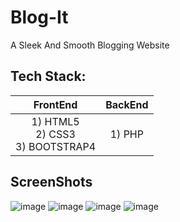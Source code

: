 # Blog-It
A Sleek And Smooth Blogging Website
## Tech Stack:

FrontEnd  | BackEnd |
:-------------------------:|:-------------------------:
| 1) HTML5<br>2) CSS3<br>3) BOOTSTRAP4 | 1) PHP |


## ScreenShots
![image](https://user-images.githubusercontent.com/59571953/102317310-572e4e80-3f9d-11eb-98fb-e20360df5bb2.png)
![image](https://user-images.githubusercontent.com/59571953/102317370-6e6d3c00-3f9d-11eb-98c4-f561157a10e3.png)
![image](https://user-images.githubusercontent.com/59571953/102317419-7fb64880-3f9d-11eb-98d7-7b0cb52f913d.png)
![image](https://user-images.githubusercontent.com/59571953/102317443-8b097400-3f9d-11eb-961a-d2c89ff07133.png)
